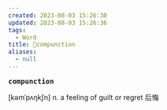 ```yaml
---
created: 2023-08-03 15:26:30
updated: 2023-08-03 15:26:36
tags:
  - Word
title: 📖compunction
aliases:
  - null
---
```


<pre><strong>compunction</strong></pre>
[kəmˈpʌŋkʃn]
n. a feeling of guilt or regret 后悔
